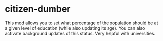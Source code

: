 # citizen-dumber
This mod allows you to set what percentage of the population should be at a given level of education (while also updating its age). You can also activate background updates of this status. Very helpful with universities.
